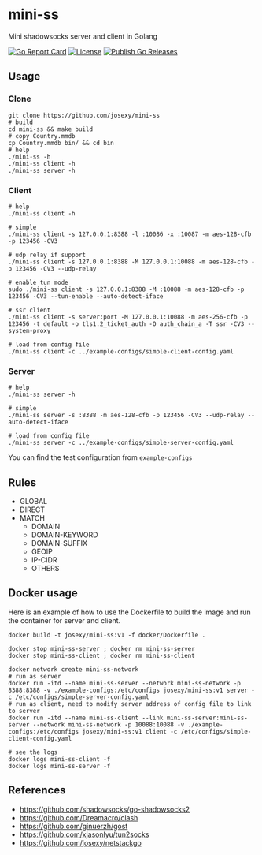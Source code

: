 
# mini-ss

Mini shadowsocks server and client in Golang

[![Go Report Card](https://goreportcard.com/badge/github.com/josexy/mini-ss)](https://goreportcard.com/report/github.com/josexy/mini-ss)
[![License](https://img.shields.io/github/license/josexy/mini-ss)](https://github.com/josexy/mini-ss/blob/main/LICENSE)
[![Publish Go Releases](https://github.com/josexy/mini-ss/actions/workflows/go-release.yml/badge.svg)](https://github.com/josexy/mini-ss/actions/workflows/go-release.yml)

## Usage

### Clone

```shell
git clone https://github.com/josexy/mini-ss
# build
cd mini-ss && make build
# copy Country.mmdb
cp Country.mmdb bin/ && cd bin
# help
./mini-ss -h
./mini-ss client -h
./mini-ss server -h
```

### Client

```shell
# help
./mini-ss client -h

# simple
./mini-ss client -s 127.0.0.1:8388 -l :10086 -x :10087 -m aes-128-cfb -p 123456 -CV3

# udp relay if support
./mini-ss client -s 127.0.0.1:8388 -M 127.0.0.1:10088 -m aes-128-cfb -p 123456 -CV3 --udp-relay 

# enable tun mode
sudo ./mini-ss client -s 127.0.0.1:8388 -M :10088 -m aes-128-cfb -p 123456 -CV3 --tun-enable --auto-detect-iface

# ssr client
./mini-ss client -s server:port -M 127.0.0.1:10088 -m aes-256-cfb -p 123456 -t default -o tls1.2_ticket_auth -O auth_chain_a -T ssr -CV3 --system-proxy

# load from config file
./mini-ss client -c ../example-configs/simple-client-config.yaml
```

### Server

```shell
# help
./mini-ss server -h

# simple
./mini-ss server -s :8388 -m aes-128-cfb -p 123456 -CV3 --udp-relay --auto-detect-iface

# load from config file
./mini-ss server -c ../example-configs/simple-server-config.yaml
```

You can find the test configuration from `example-configs`

## Rules

- GLOBAL
- DIRECT
- MATCH
  - DOMAIN
  - DOMAIN-KEYWORD
  - DOMAIN-SUFFIX
  - GEOIP
  - IP-CIDR
  - OTHERS

## Docker usage

Here is an example of how to use the Dockerfile to build the image and run the container for server and client.

```shell
docker build -t josexy/mini-ss:v1 -f docker/Dockerfile .

docker stop mini-ss-server ; docker rm mini-ss-server
docker stop mini-ss-client ; docker rm mini-ss-client

docker network create mini-ss-network
# run as server
docker run -itd --name mini-ss-server --network mini-ss-network -p 8388:8388 -v ./example-configs:/etc/configs josexy/mini-ss:v1 server -c /etc/configs/simple-server-config.yaml
# run as client, need to modify server address of config file to link to server
docker run -itd --name mini-ss-client --link mini-ss-server:mini-ss-server --network mini-ss-network -p 10088:10088 -v ./example-configs:/etc/configs josexy/mini-ss:v1 client -c /etc/configs/simple-client-config.yaml

# see the logs
docker logs mini-ss-client -f
docker logs mini-ss-server -f
```

## References

- https://github.com/shadowsocks/go-shadowsocks2
- https://github.com/Dreamacro/clash
- https://github.com/ginuerzh/gost
- https://github.com/xjasonlyu/tun2socks
- https://github.com/josexy/netstackgo
